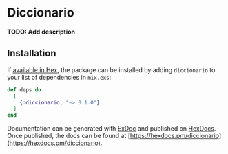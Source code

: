 # Diccionario

**TODO: Add description**

## Installation

If [available in Hex](https://hex.pm/docs/publish), the package can be installed
by adding `diccionario` to your list of dependencies in `mix.exs`:

```elixir
def deps do
  [
    {:diccionario, "~> 0.1.0"}
  ]
end
```

Documentation can be generated with [ExDoc](https://github.com/elixir-lang/ex_doc)
and published on [HexDocs](https://hexdocs.pm). Once published, the docs can
be found at [https://hexdocs.pm/diccionario](https://hexdocs.pm/diccionario).

